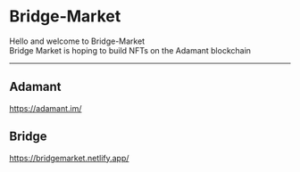# Bridge-Market
Hello and welcome to Bridge-Market<br>
Bridge Market is hoping to build NFTs on the Adamant blockchain
<hr>

## Adamant

https://adamant.im/

## Bridge

https://bridgemarket.netlify.app/

